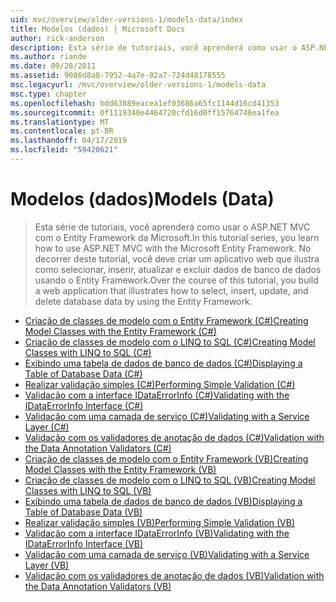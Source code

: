 ```yaml
---
uid: mvc/overview/older-versions-1/models-data/index
title: Modelos (dados) | Microsoft Docs
author: rick-anderson
description: Esta série de tutoriais, você aprenderá como usar o ASP.NET MVC com o Entity Framework da Microsoft. No decorrer deste tutorial, você deve criar um aplicativo web...
ms.author: riande
ms.date: 09/28/2011
ms.assetid: 9086d8a8-7952-4a7e-82a7-724d48178555
msc.legacyurl: /mvc/overview/older-versions-1/models-data
msc.type: chapter
ms.openlocfilehash: bdd63889eacea1ef03686a65fc1144d16cd41353
ms.sourcegitcommit: 0f1119340e4464720cfd16d0ff15764746ea1fea
ms.translationtype: MT
ms.contentlocale: pt-BR
ms.lasthandoff: 04/17/2019
ms.locfileid: "59420621"
---
```

# <a name="models-data"></a><span data-ttu-id="7a575-104">Modelos (dados)</span><span class="sxs-lookup"><span data-stu-id="7a575-104">Models (Data)</span></span>

> <span data-ttu-id="7a575-105">Esta série de tutoriais, você aprenderá como usar o ASP.NET MVC com o Entity Framework da Microsoft.</span><span class="sxs-lookup"><span data-stu-id="7a575-105">In this tutorial series, you learn how to use ASP.NET MVC with the Microsoft Entity Framework.</span></span> <span data-ttu-id="7a575-106">No decorrer deste tutorial, você deve criar um aplicativo web que ilustra como selecionar, inserir, atualizar e excluir dados de banco de dados usando o Entity Framework.</span><span class="sxs-lookup"><span data-stu-id="7a575-106">Over the course of this tutorial, you build a web application that illustrates how to select, insert, update, and delete database data by using the Entity Framework.</span></span>


- [<span data-ttu-id="7a575-107">Criação de classes de modelo com o Entity Framework (C#)</span><span class="sxs-lookup"><span data-stu-id="7a575-107">Creating Model Classes with the Entity Framework (C#)</span></span>](creating-model-classes-with-the-entity-framework-cs.md)
- [<span data-ttu-id="7a575-108">Criação de classes de modelo com o LINQ to SQL (C#)</span><span class="sxs-lookup"><span data-stu-id="7a575-108">Creating Model Classes with LINQ to SQL (C#)</span></span>](creating-model-classes-with-linq-to-sql-cs.md)
- [<span data-ttu-id="7a575-109">Exibindo uma tabela de dados de banco de dados (C#)</span><span class="sxs-lookup"><span data-stu-id="7a575-109">Displaying a Table of Database Data (C#)</span></span>](displaying-a-table-of-database-data-cs.md)
- [<span data-ttu-id="7a575-110">Realizar validação simples (C#)</span><span class="sxs-lookup"><span data-stu-id="7a575-110">Performing Simple Validation (C#)</span></span>](performing-simple-validation-cs.md)
- [<span data-ttu-id="7a575-111">Validação com a interface IDataErrorInfo (C#)</span><span class="sxs-lookup"><span data-stu-id="7a575-111">Validating with the IDataErrorInfo Interface (C#)</span></span>](validating-with-the-idataerrorinfo-interface-cs.md)
- [<span data-ttu-id="7a575-112">Validação com uma camada de serviço (C#)</span><span class="sxs-lookup"><span data-stu-id="7a575-112">Validating with a Service Layer (C#)</span></span>](validating-with-a-service-layer-cs.md)
- [<span data-ttu-id="7a575-113">Validação com os validadores de anotação de dados (C#)</span><span class="sxs-lookup"><span data-stu-id="7a575-113">Validation with the Data Annotation Validators (C#)</span></span>](validation-with-the-data-annotation-validators-cs.md)
- [<span data-ttu-id="7a575-114">Criação de classes de modelo com o Entity Framework (VB)</span><span class="sxs-lookup"><span data-stu-id="7a575-114">Creating Model Classes with the Entity Framework (VB)</span></span>](creating-model-classes-with-the-entity-framework-vb.md)
- [<span data-ttu-id="7a575-115">Criação de classes de modelo com o LINQ to SQL (VB)</span><span class="sxs-lookup"><span data-stu-id="7a575-115">Creating Model Classes with LINQ to SQL (VB)</span></span>](creating-model-classes-with-linq-to-sql-vb.md)
- [<span data-ttu-id="7a575-116">Exibindo uma tabela de dados de banco de dados (VB)</span><span class="sxs-lookup"><span data-stu-id="7a575-116">Displaying a Table of Database Data (VB)</span></span>](displaying-a-table-of-database-data-vb.md)
- [<span data-ttu-id="7a575-117">Realizar validação simples (VB)</span><span class="sxs-lookup"><span data-stu-id="7a575-117">Performing Simple Validation (VB)</span></span>](performing-simple-validation-vb.md)
- [<span data-ttu-id="7a575-118">Validação com a interface IDataErrorInfo (VB)</span><span class="sxs-lookup"><span data-stu-id="7a575-118">Validating with the IDataErrorInfo Interface (VB)</span></span>](validating-with-the-idataerrorinfo-interface-vb.md)
- [<span data-ttu-id="7a575-119">Validação com uma camada de serviço (VB)</span><span class="sxs-lookup"><span data-stu-id="7a575-119">Validating with a Service Layer (VB)</span></span>](validating-with-a-service-layer-vb.md)
- [<span data-ttu-id="7a575-120">Validação com os validadores de anotação de dados (VB)</span><span class="sxs-lookup"><span data-stu-id="7a575-120">Validation with the Data Annotation Validators (VB)</span></span>](validation-with-the-data-annotation-validators-vb.md)
